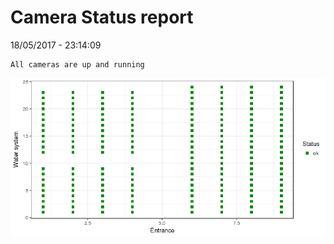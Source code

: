 Camera Status report
================
18/05/2017 - 23:14:09

    All cameras are up and running

![](camreport_files/figure-markdown_github/unnamed-chunk-2-1.png)
